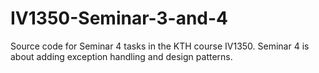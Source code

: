 # IV1350-Seminar-3-and-4
Source code for Seminar 4 tasks in the KTH course IV1350.
Seminar 4 is about adding exception handling and design patterns.
